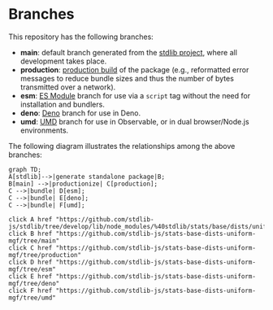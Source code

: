 <!--

@license Apache-2.0

Copyright (c) 2022 The Stdlib Authors.

Licensed under the Apache License, Version 2.0 (the "License");
you may not use this file except in compliance with the License.
You may obtain a copy of the License at

    http://www.apache.org/licenses/LICENSE-2.0

Unless required by applicable law or agreed to in writing, software
distributed under the License is distributed on an "AS IS" BASIS,
WITHOUT WARRANTIES OR CONDITIONS OF ANY KIND, either express or implied.
See the License for the specific language governing permissions and
limitations under the License.

-->

# Branches

This repository has the following branches:

-   **main**: default branch generated from the [stdlib project][stdlib-url], where all development takes place.
-   **production**: [production build][production-url] of the package (e.g., reformatted error messages to reduce bundle sizes and thus the number of bytes transmitted over a network).
-   **esm**: [ES Module][esm-url] branch for use via a `script` tag without the need for installation and bundlers.
-   **deno**: [Deno][deno-url] branch for use in Deno.
-   **umd**: [UMD][umd-url] branch for use in Observable, or in dual browser/Node.js environments.

The following diagram illustrates the relationships among the above branches:

```mermaid
graph TD;
A[stdlib]-->|generate standalone package|B;
B[main] -->|productionize| C[production];
C -->|bundle| D[esm];
C -->|bundle| E[deno];
C -->|bundle| F[umd];

click A href "https://github.com/stdlib-js/stdlib/tree/develop/lib/node_modules/%40stdlib/stats/base/dists/uniform/mgf"
click B href "https://github.com/stdlib-js/stats-base-dists-uniform-mgf/tree/main"
click C href "https://github.com/stdlib-js/stats-base-dists-uniform-mgf/tree/production"
click D href "https://github.com/stdlib-js/stats-base-dists-uniform-mgf/tree/esm"
click E href "https://github.com/stdlib-js/stats-base-dists-uniform-mgf/tree/deno"
click F href "https://github.com/stdlib-js/stats-base-dists-uniform-mgf/tree/umd"
```

[stdlib-url]: https://github.com/stdlib-js/stdlib/tree/develop/lib/node_modules/%40stdlib/stats/base/dists/uniform/mgf
[production-url]: https://github.com/stdlib-js/stats-base-dists-uniform-mgf/tree/production
[deno-url]: https://github.com/stdlib-js/stats-base-dists-uniform-mgf/tree/deno
[umd-url]: https://github.com/stdlib-js/stats-base-dists-uniform-mgf/tree/umd
[esm-url]: https://github.com/stdlib-js/stats-base-dists-uniform-mgf/tree/esm